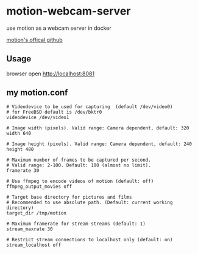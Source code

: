 # motion-webcam-server

use motion as a webcam server in docker

[motion's offical github](https://github.com/Motion-Project/motion)

## Usage

browser open [http://localhost:8081](http://localhost:8081)

## my motion.conf

```text
# Videodevice to be used for capturing  (default /dev/video0)
# for FreeBSD default is /dev/bktr0
videodevice /dev/video1

# Image width (pixels). Valid range: Camera dependent, default: 320
width 640

# Image height (pixels). Valid range: Camera dependent, default: 240
height 480

# Maximum number of frames to be captured per second.
# Valid range: 2-100. Default: 100 (almost no limit).
framerate 30

# Use ffmpeg to encode videos of motion (default: off)
ffmpeg_output_movies off

# Target base directory for pictures and films
# Recommended to use absolute path. (Default: current working directory)
target_dir /tmp/motion

# Maximum framerate for stream streams (default: 1)
stream_maxrate 30

# Restrict stream connections to localhost only (default: on)
stream_localhost off

```